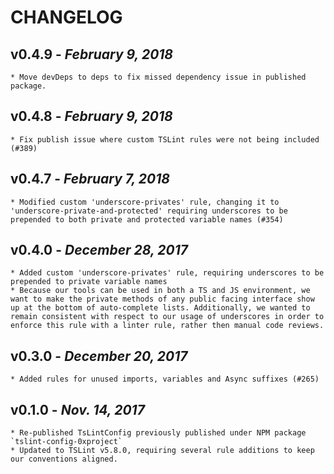 # CHANGELOG

## v0.4.9 - _February 9, 2018_

    * Move devDeps to deps to fix missed dependency issue in published package.

## v0.4.8 - _February 9, 2018_

    * Fix publish issue where custom TSLint rules were not being included (#389)

## v0.4.7 - _February 7, 2018_

    * Modified custom 'underscore-privates' rule, changing it to 'underscore-private-and-protected' requiring underscores to be prepended to both private and protected variable names (#354)

## v0.4.0 - _December 28, 2017_

    * Added custom 'underscore-privates' rule, requiring underscores to be prepended to private variable names
    * Because our tools can be used in both a TS and JS environment, we want to make the private methods of any public facing interface show up at the bottom of auto-complete lists. Additionally, we wanted to remain consistent with respect to our usage of underscores in order to enforce this rule with a linter rule, rather then manual code reviews.

## v0.3.0 - _December 20, 2017_

    * Added rules for unused imports, variables and Async suffixes (#265)

## v0.1.0 - _Nov. 14, 2017_

    * Re-published TsLintConfig previously published under NPM package `tslint-config-0xproject`
    * Updated to TSLint v5.8.0, requiring several rule additions to keep our conventions aligned.
